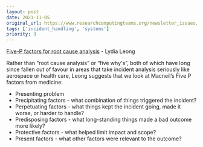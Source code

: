 ```yaml
---
layout: post
date: 2021-11-05
original_url: https://www.researchcomputingteams.org/newsletter_issues/0099
tags: ['incident_handling', 'systems']
priority: 3
---
```


<!-- markdownlint-disable MD033 -->
<!-- markdownlint-disable MD041 -->
<!-- markdownlint-disable MD049 -->

[Five-P factors for root cause analysis](https://cloudpundit.com/2021/10/28/five-p-factors-for-root-cause-analysis/) - Lydia Leong

Rather than “root cause analysis” or “five why's”, both of which have long since fallen out of favour in areas that take incident analysis seriously like aerospace or health care, Leong suggests that we look at Macneil’s Five P factors from medicine:

- Presenting problem
- Precipitating factors - what combination of things triggered the incident?
- Perpetuating factors - what things kept the incident going, made it worse, or harder to handle?
- Predisposing factors - what long-standing things made a bad outcome more likely?
- Protective factors - what helped limit impact and scope?
- Present factors - what other factors were relevant to the outcome?
